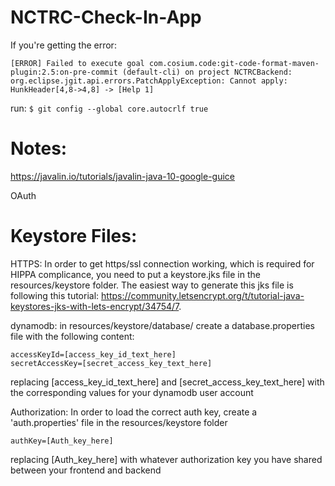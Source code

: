 # NCTRC-Check-In-App

If you're getting the error:
```
[ERROR] Failed to execute goal com.cosium.code:git-code-format-maven-plugin:2.5:on-pre-commit (default-cli) on project NCTRCBackend: org.eclipse.jgit.api.errors.PatchApplyException: Cannot apply: HunkHeader[4,8->4,8] -> [Help 1]
```
run:
`$ git config --global core.autocrlf true `

Notes:
====
https://javalin.io/tutorials/javalin-java-10-google-guice

OAuth

Keystore Files:
====
HTTPS: In order to get https/ssl connection working, which is required for HIPPA complicance, you need to put a keystore.jks file in the resources/keystore folder. The easiest way to generate this jks file is following this tutorial: https://community.letsencrypt.org/t/tutorial-java-keystores-jks-with-lets-encrypt/34754/7. 

dynamodb: in resources/keystore/database/ create a database.properties file with the following content:
```
accessKeyId=[access_key_id_text_here]
secretAccessKey=[secret_access_key_text_here]
```
replacing [access_key_id_text_here] and [secret_access_key_text_here] with the corresponding values for your dynamodb user account

Authorization: In order to load the correct auth key, create a 'auth.properties' file in the resources/keystore folder
```
authKey=[Auth_key_here]
```
replacing [Auth_key_here] with whatever authorization key you have shared between your frontend and backend